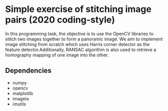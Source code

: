 # Simple exercise of stitching image pairs (2020 coding-style)

In this programming task, the objective is to use the OpenCV libraries to stitch two images together to form a panoramic image. We aim to implement image stitching
from scratch which uses Harris corner detector as the feature detector.Additionally, RANSAC algorithm is also used to retrieve a homography mapping of one image into the other.

## Dependencies
  * numpy
  * opencv
  * matplotlib
  * imageio
  * imutils
